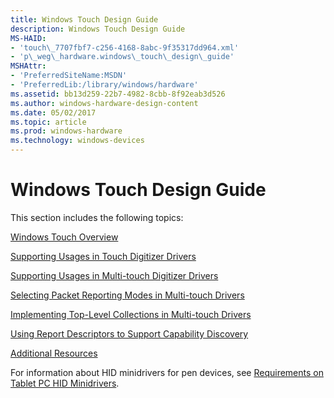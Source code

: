```yaml
---
title: Windows Touch Design Guide
description: Windows Touch Design Guide
MS-HAID:
- 'touch\_7707fbf7-c256-4168-8abc-9f35317dd964.xml'
- 'p\_weg\_hardware.windows\_touch\_design\_guide'
MSHAttr:
- 'PreferredSiteName:MSDN'
- 'PreferredLib:/library/windows/hardware'
ms.assetid: bb13d259-22b7-4982-8cbb-8f92eab3d526
ms.author: windows-hardware-design-content
ms.date: 05/02/2017
ms.topic: article
ms.prod: windows-hardware
ms.technology: windows-devices
---
```


# Windows Touch Design Guide


This section includes the following topics:

[Windows Touch Overview](windows-touch-overview.md)

[Supporting Usages in Touch Digitizer Drivers](supporting-usages-in-touch-digitizer-drivers.md)

[Supporting Usages in Multi-touch Digitizer Drivers](supporting-usages-in-multitouch-digitizer-drivers.md)

[Selecting Packet Reporting Modes in Multi-touch Drivers](selecting-packet-reporting-modes-in-multitouch-drivers.md)

[Implementing Top-Level Collections in Multi-touch Drivers](implementing-top-level-collections-in-multitouch-drivers.md)

[Using Report Descriptors to Support Capability Discovery](using-report-descriptors-to-support-capability-discovery.md)

[Additional Resources](additional-resources.md)

For information about HID minidrivers for pen devices, see [Requirements on Tablet PC HID Minidrivers](https://msdn.microsoft.com/library/windows/hardware/jj131709).

 

 






